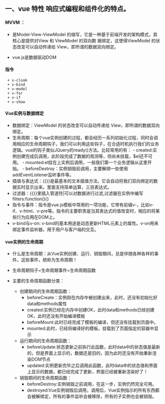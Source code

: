 ## 一、vue 特性 响应式编程和组件化的特点。
####  MVVM ：
+ 是Model-View-ViewModel 的缩写，它是一种基于前端开发的架构模式，其核心是提供对View 和 ViewModel 的双向数  据绑定，这使得ViewModel 的状态改变可以自动传递给 View，即所谓的数据双向绑定。
 - vue.js是数据驱动DOM

####  指令
````
 + v-cloak
 + v-bind
 + v-model
 + v-for
 + v-if
 + v-show
````

#### Vue实例与数据绑定
   + 数据绑定：ViewModel 的状态改变可以自动传递给 View，即所谓的数据双向绑定。
   +  生命周期：每个vue实例创建的过程，都会经历一系列初始化过程，同时会调用相应的生命周期钩子，我们可以利用这些钩子，在合适时机执行我们的业务逻辑。vue的钩子类似JQuery的ready()方法。比较常用的有：
    -  created:实例创建完成后调用，此阶段完成了数据的观测等，但尚未挂载，$el还不可用。
    -   mounted:el挂在上实例后调用，一般我们第一个业务逻辑从这里开始。
    -  beforeDestroy：实例销毁前调用，主要解绑一些使用addEventListener监听事件等。
   +  插值与表达式：{{}}是最基本的文本插值方法，它会自动将我们双向绑定的数据实时显示出来。里面支持简单运算，三目表达式。
   + 过滤器：{{}}里插入管道符|可以对数据进行过滤,过滤器在实例中编写filters:function(){}
   + 指令与事件：指令是vue.js模板中常用的一项功能，它带有前缀v-，比如v-if、v-html、v-pre等。指令的主要职责是当其表达式的值改变时，相应的将某些行为应用在DOM上。
   + v-bind与v-on: v-bind的基本用途是动态更新HTML元素上的属性。v-on用来绑定事件监听器，用于用户与客户端的交互。

#### vue实例的生命周期

+ 什么是生命周期：从Vue实例创建、运行、销毁期间，总是伴随各种各样的事件。这些事件，统称为生命周期！

+ 生命周期钩子=生命周期事件=生命周期函数
+ 主要的生命周期函数分类：
	- 创建期间的生命周期函数：
		- beforeCreate：实例刚在内存中被创建出来，此时，还没有初始化好data和methods属性
		- created:实例已经在内存中创建OK，此时data和methods已经创建OK，此时还没有开始编译模板
		- beforeMount:此时已经完成了模板的编译，但还没有挂载到页面中。
		- mounted:此时，已经将编译好的模板，挂载到了页面指定的容器中显示
	- 运行期间的生命周期函数：
		- beforeUpdate:状态更新之前执行此函数，此时data中的状态值是最新的，但是界面上显示的，数据还是旧的，因为此时还没有开始重新渲染DOM节点
		- updated:实例更新完毕之后调用此函数，此时data中的状态值和界面上显示的数据，都已经完成了更新，界面已经被重新渲染好了！
	- 销毁期间的生命周期函数：
		- beforeDestroy:实例销毁之前调用，在这一步，实例仍然完全可用。
		- destroyed:Vue实例销毁后调用，调用后，Vue实例指示的所有东西都会被解绑定，所有的事件监听会被移除，所有的子实例也会被销毁。
